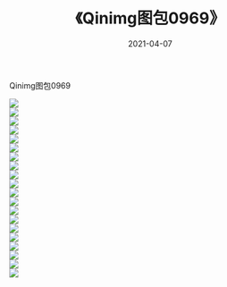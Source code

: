 ﻿---
layout: post
title:  《Qinimg图包0969》
date:   2021-04-07
img: http://imgx.orgx.ga/Qinimg图包/Qinimg图包0969/000.jpg
categories: [美女, 清纯, 唯美]
---

Qinimg图包0969

 ![](http://imgx.orgx.ga/Qinimg图包/Qinimg图包0969/001.jpg) <br>![](http://imgx.orgx.ga/Qinimg图包/Qinimg图包0969/002.jpg) <br>![](http://imgx.orgx.ga/Qinimg图包/Qinimg图包0969/003.jpg) <br>![](http://imgx.orgx.ga/Qinimg图包/Qinimg图包0969/004.jpg) <br>![](http://imgx.orgx.ga/Qinimg图包/Qinimg图包0969/005.jpg) <br>![](http://imgx.orgx.ga/Qinimg图包/Qinimg图包0969/006.jpg) <br>![](http://imgx.orgx.ga/Qinimg图包/Qinimg图包0969/007.jpg) <br>![](http://imgx.orgx.ga/Qinimg图包/Qinimg图包0969/008.jpg) <br>![](http://imgx.orgx.ga/Qinimg图包/Qinimg图包0969/009.jpg) <br>![](http://imgx.orgx.ga/Qinimg图包/Qinimg图包0969/010.jpg) <br>![](http://imgx.orgx.ga/Qinimg图包/Qinimg图包0969/011.jpg) <br>![](http://imgx.orgx.ga/Qinimg图包/Qinimg图包0969/012.jpg) <br>![](http://imgx.orgx.ga/Qinimg图包/Qinimg图包0969/013.jpg) <br>![](http://imgx.orgx.ga/Qinimg图包/Qinimg图包0969/014.jpg) <br>![](http://imgx.orgx.ga/Qinimg图包/Qinimg图包0969/015.jpg) <br>![](http://imgx.orgx.ga/Qinimg图包/Qinimg图包0969/016.jpg) <br>![](http://imgx.orgx.ga/Qinimg图包/Qinimg图包0969/017.jpg) <br>![](http://imgx.orgx.ga/Qinimg图包/Qinimg图包0969/018.jpg) <br>![](http://imgx.orgx.ga/Qinimg图包/Qinimg图包0969/019.jpg) <br>![](http://imgx.orgx.ga/Qinimg图包/Qinimg图包0969/020.jpg) <br>